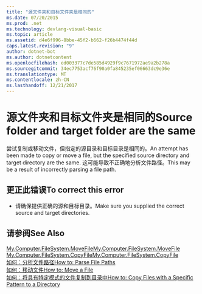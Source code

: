 ```yaml
---
title: "源文件夹和目标文件夹是相同的"
ms.date: 07/20/2015
ms.prod: .net
ms.technology: devlang-visual-basic
ms.topic: article
ms.assetid: d4e6f996-8bbe-45f2-b662-f26b4474f44d
caps.latest.revision: "9"
author: dotnet-bot
ms.author: dotnetcontent
ms.openlocfilehash: ed003377c7de585d4929f9c7671972ae9a2b278a
ms.sourcegitcommit: 34ec7753acf76f90a0fa845235ef06663dc9e36e
ms.translationtype: MT
ms.contentlocale: zh-CN
ms.lasthandoff: 12/21/2017
---
```

# <a name="source-folder-and-target-folder-are-the-same"></a><span data-ttu-id="89240-102">源文件夹和目标文件夹是相同的</span><span class="sxs-lookup"><span data-stu-id="89240-102">Source folder and target folder are the same</span></span>
<span data-ttu-id="89240-103">尝试复制或移动文件，但指定的源目录和目标目录是相同的。</span><span class="sxs-lookup"><span data-stu-id="89240-103">An attempt has been made to copy or move a file, but the specified source directory and target directory are the same.</span></span> <span data-ttu-id="89240-104">这可能导致不正确地分析文件路径。</span><span class="sxs-lookup"><span data-stu-id="89240-104">This may be a result of incorrectly parsing a file path.</span></span>  
  
## <a name="to-correct-this-error"></a><span data-ttu-id="89240-105">更正此错误</span><span class="sxs-lookup"><span data-stu-id="89240-105">To correct this error</span></span>  
  
-   <span data-ttu-id="89240-106">请确保提供正确的源和目标目录。</span><span class="sxs-lookup"><span data-stu-id="89240-106">Make sure you supplied the correct source and target directories.</span></span>  
  
## <a name="see-also"></a><span data-ttu-id="89240-107">请参阅</span><span class="sxs-lookup"><span data-stu-id="89240-107">See Also</span></span>  
 [<span data-ttu-id="89240-108">My.Computer.FileSystem.MoveFile</span><span class="sxs-lookup"><span data-stu-id="89240-108">My.Computer.FileSystem.MoveFile</span></span>](xref:Microsoft.VisualBasic.FileIO.FileSystem.MoveFile%2A)  
 [<span data-ttu-id="89240-109">My.Computer.FileSystem.CopyFile</span><span class="sxs-lookup"><span data-stu-id="89240-109">My.Computer.FileSystem.CopyFile</span></span>](xref:Microsoft.VisualBasic.FileIO.FileSystem.CopyFile%2A)  
 [<span data-ttu-id="89240-110">如何：分析文件路径</span><span class="sxs-lookup"><span data-stu-id="89240-110">How to: Parse File Paths</span></span>](../../visual-basic/developing-apps/programming/drives-directories-files/how-to-parse-file-paths.md)  
 [<span data-ttu-id="89240-111">如何：移动文件</span><span class="sxs-lookup"><span data-stu-id="89240-111">How to: Move a File</span></span>](../../visual-basic/developing-apps/programming/drives-directories-files/how-to-move-a-file.md)  
 [<span data-ttu-id="89240-112">如何：将具有特定模式的文件复制到目录中</span><span class="sxs-lookup"><span data-stu-id="89240-112">How to: Copy Files with a Specific Pattern to a Directory</span></span>](../../visual-basic/developing-apps/programming/drives-directories-files/how-to-copy-files-with-a-specific-pattern-to-a-directory.md)
